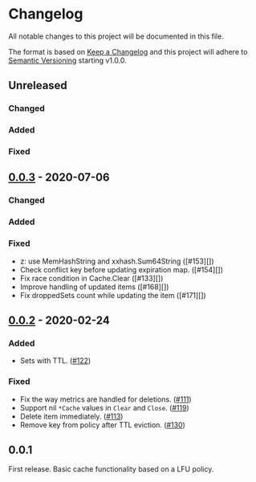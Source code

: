 # Changelog
All notable changes to this project will be documented in this file.

The format is based on [Keep a Changelog](http://keepachangelog.com/en/1.0.0/)
and this project will adhere to [Semantic Versioning](http://semver.org/spec/v2.0.0.html) starting v1.0.0.

## Unreleased

### Changed

### Added

### Fixed

## [0.0.3] - 2020-07-06

[0.0.3]: https://github.com/dgraph-io/ristretto/compare/v0.0.2..v0.0.3

### Changed

### Added

### Fixed

- z: use MemHashString and xxhash.Sum64String ([#153][])
- Check conflict key before updating expiration map. ([#154][])
- Fix race condition in Cache.Clear ([#133][])
- Improve handling of updated items ([#168][])
- Fix droppedSets count while updating the item ([#171][])

## [0.0.2] - 2020-02-24

[0.0.2]: https://github.com/dgraph-io/ristretto/compare/v0.0.1..v0.0.2

### Added

- Sets with TTL. ([#122][])

### Fixed

- Fix the way metrics are handled for deletions. ([#111][])
- Support nil `*Cache` values in `Clear` and `Close`. ([#119][]) 
- Delete item immediately. ([#113][])
- Remove key from policy after TTL eviction. ([#130][])

[#111]: https://github.com/dgraph-io/ristretto/issues/111
[#113]: https://github.com/dgraph-io/ristretto/issues/113
[#119]: https://github.com/dgraph-io/ristretto/issues/119
[#122]: https://github.com/dgraph-io/ristretto/issues/122
[#130]: https://github.com/dgraph-io/ristretto/issues/130

## 0.0.1

First release. Basic cache functionality based on a LFU policy.
